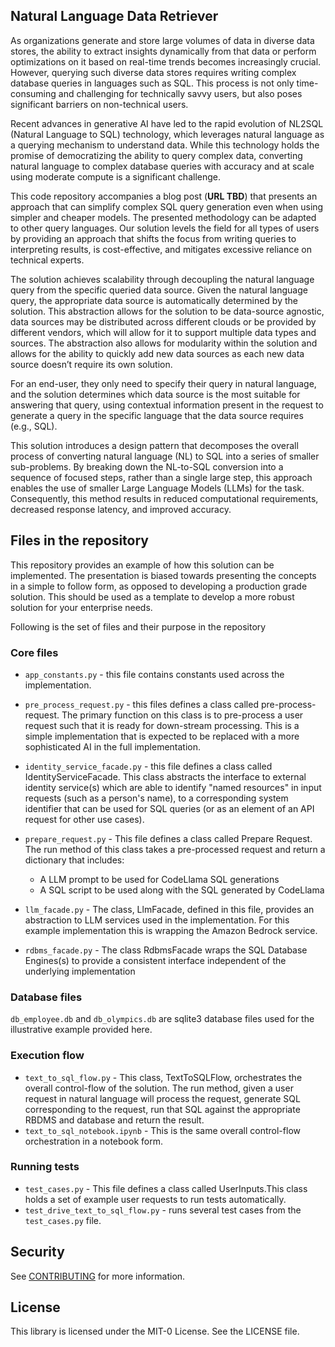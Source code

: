 ## Natural Language Data Retriever

As organizations generate and store large volumes of data in diverse data stores, the ability to extract insights dynamically from that data or perform optimizations on it based on real-time trends becomes increasingly crucial. However, querying such diverse data stores requires writing complex database queries in languages such as SQL. This process is not only time-consuming and challenging for technically savvy users, but also poses significant barriers on non-technical users.  

Recent advances in generative AI have led to the rapid evolution of NL2SQL (Natural Language to SQL) technology, which leverages natural language as a querying mechanism to understand data. While this technology holds the promise of democratizing the ability to query complex data, converting natural language to complex database queries with accuracy and at scale using moderate compute is a significant challenge.
 
This code repository accompanies a blog post (__URL TBD__) that presents an approach that can simplify complex SQL query generation even when using simpler and cheaper models. The presented methodology can be adapted to other query languages. Our solution levels the field for all types of users by providing an approach that shifts the focus from writing queries to interpreting results, is cost-effective, and mitigates excessive reliance on technical experts. 

The solution achieves scalability through decoupling the natural language query from the specific queried data source. Given the natural language query, the appropriate data source is automatically determined by the solution. This abstraction allows for the solution to be data-source agnostic, data sources may be distributed across different clouds or be provided by different vendors, which will allow for it to support multiple data types and sources. The abstraction also allows for modularity within the solution and allows for the ability to quickly add new data sources as each new data source doesn’t require its own solution. 

For an end-user, they only need to specify their query in natural language, and the solution determines which data source is the most suitable for answering that query, using contextual information present in the request to generate a query in the specific language that the data source requires (e.g., SQL).

This solution introduces a design pattern that decomposes the overall process of converting natural language (NL) to SQL into a series of smaller sub-problems. By breaking down the NL-to-SQL conversion into a sequence of focused steps, rather than a single large step, this approach enables the use of smaller Large Language Models (LLMs) for the task. Consequently, this method results in reduced computational requirements, decreased response latency, and improved accuracy.

## Files in the repository
This repository provides an example of how this solution can be implemented. The presentation is biased towards presenting the concepts in a simple to follow form, as opposed to developing a production grade solution. This should be used as a template to develop a more robust solution for your enterprise needs.

Following is the set of files and their purpose in the repository
### Core files
* `app_constants.py` - this file contains constants used across the implementation.
* `pre_process_request.py` - this files defines a class called pre-process-request. The primary function on this class is to pre-process a user request such that it is ready for down-stream processing. This is a simple implementation that is expected to be replaced with a more sophisticated AI in the full implementation.
* `identity_service_facade.py` - this file defines a class called IdentityServiceFacade. This class abstracts the interface to external identity service(s) which are able to identify "named resources" in input requests (such as a person's name), to a corresponding system identifier that can be used for SQL queries (or as an element of an API request for other use cases).

* `prepare_request.py` - This file defines a class called Prepare Request. The run method of this class takes a pre-processed request and return a dictionary that includes:
    * A LLM prompt to be used for CodeLlama SQL generations
    * A SQL script to be used along with the SQL generated by CodeLlama

* `llm_facade.py` - The class, LlmFacade, defined in this file, provides an abstraction to LLM services used in the implementation. For this example implementation this is wrapping the Amazon Bedrock service.

* `rdbms_facade.py` - The class RdbmsFacade wraps the SQL Database Engines(s) to provide a consistent interface independent of the underlying implementation

### Database files
`db_employee.db` and `db_olympics.db` are sqlite3 database files used for the illustrative example provided here.

### Execution flow
* `text_to_sql_flow.py` - This class, TextToSQLFlow, orchestrates the overall control-flow of the solution. The run method, given a user request in natural language will process the request, generate SQL corresponding to the request, run that SQL against the appropriate RBDMS and database and return the result.
* `text_to_sql_notebook.ipynb` - This is the same overall control-flow orchestration in a notebook form.

### Running tests
* `test_cases.py` - This file defines a class called UserInputs.This class holds a set of example user requests to run tests automatically.
* `test_drive_text_to_sql_flow.py` - runs several test cases from the `test_cases.py` file.

## Security

See [CONTRIBUTING](CONTRIBUTING.md#security-issue-notifications) for more information.

## License

This library is licensed under the MIT-0 License. See the LICENSE file.

